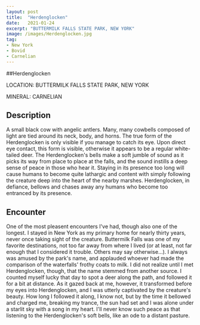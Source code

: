 ```yaml
---
layout: post
title:  "Herdenglocken"
date:   2021-01-24
excerpt: "BUTTERMILK FALLS STATE PARK, NEW YORK"
image: /images/Herdenglocken.jpg
tag:
- New York
- Bovid
- Carnelian
---
```


##Herdenglocken

LOCATION: BUTTERMILK FALLS STATE PARK, NEW YORK

MINERAL: CARNELIAN

## Description

A small black cow with angelic antlers. Many, many cowbells composed of light are tied around its neck, body, and horns. The true form of the Herdenglocken is only visible if you manage to catch its eye. Upon direct eye contact, this form is visible, otherwise it appears to be a regular white-tailed deer. The Herdenglocken's bells make a soft jumble of sound as it picks its way from place to place at the falls, and the sound instills a deep sense of peace in those who hear it. Staying in its presence too long will cause humans to become quite lathargic and content with simply following the creature deep into the heart of the nearby marshes. Herdenglocken, in defiance, bellows and chases away any humans who become too entranced by its presence.

## Encounter
One of the most pleasent encounters I've had, though also one of the longest. I stayed in New York as my primary home for nearly thirty years, never once taking sight of the creature. Buttermilk Falls was one of my favorite destinations, not too far away from where I lived (or at least, not far enough that I considered it trouble. Others may say otherwise...). I always was amused by the park's name, and applauded whoever had made the comparison of the waterfalls' frothy coats to milk. I did not realize until I met Herdenglocken, though, that the name stemmed from another source. I counted myself lucky that day to spot a deer along the path, and followed it for a bit at distance. As it gazed back at me, however, it transformed before my eyes into Herdenglocken, and I was utterly captivated by the creature's beauty. How long I followed it along, I know not, but by the time it bellowed and charged me, breaking my trance, the sun had set and I was alone under a starlit sky with a song in my heart. I'll never know such peace as that listening to the Herdenglocken's soft bells, like an ode to a distant pasture.


